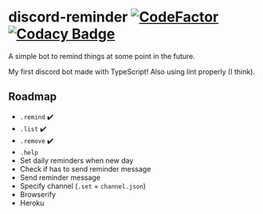 # discord-reminder [![CodeFactor](https://www.codefactor.io/repository/github/likefurnis/discord-reminder/badge)](https://www.codefactor.io/repository/github/likefurnis/discord-reminder) [![Codacy Badge](https://api.codacy.com/project/badge/Grade/9fe1ce96e9a14cf8bd77931995fb6a21)](https://app.codacy.com/gh/likefurnis/discord-reminder?utm_source=github.com&utm_medium=referral&utm_content=likefurnis/discord-reminder&utm_campaign=Badge_Grade)

A simple bot to remind things at some point in the future.

My first discord bot made with TypeScript! Also using lint properly (I think).

## Roadmap
- `.remind` ✔️
- `.list` ✔️
- `.remove` ✔️
- `.help`
- Set daily reminders when new day
- Check if has to send reminder message
- Send reminder message
- Specify channel (`.set` + `channel.json`)
- Browserify
- Heroku